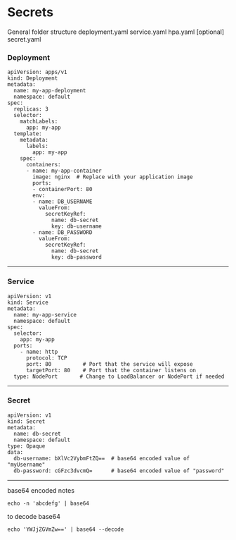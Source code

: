 # Secrets

General folder structure 
deployment.yaml
service.yaml
hpa.yaml [optional]
secret.yaml

### Deployment
```
apiVersion: apps/v1
kind: Deployment
metadata:
  name: my-app-deployment
  namespace: default
spec:
  replicas: 3
  selector:
    matchLabels:
      app: my-app
  template:
    metadata:
      labels:
        app: my-app
    spec:
      containers:
      - name: my-app-container
        image: nginx  # Replace with your application image
        ports:
        - containerPort: 80
        env:
        - name: DB_USERNAME
          valueFrom:
            secretKeyRef:
              name: db-secret
              key: db-username
        - name: DB_PASSWORD
          valueFrom:
            secretKeyRef:
              name: db-secret
              key: db-password
```

---

### Service

```
apiVersion: v1
kind: Service
metadata:
  name: my-app-service
  namespace: default
spec:
  selector:
    app: my-app
  ports:
    - name: http
      protocol: TCP
      port: 80          # Port that the service will expose
      targetPort: 80    # Port that the container listens on
  type: NodePort       # Change to LoadBalancer or NodePort if needed
```

---

### Secret

```
apiVersion: v1
kind: Secret
metadata:
  name: db-secret
  namespace: default
type: Opaque
data:
  db-username: bXlVc2VybmFtZQ==  # base64 encoded value of "myUsername"
  db-password: cGFzc3dvcmQ=      # base64 encoded value of "password"
```

---

base64 encoded notes
```
echo -n 'abcdefg' | base64 
```
to decode base64 
```
echo 'YWJjZGVmZw==' | base64 --decode 
```
